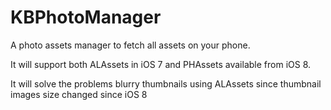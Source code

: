# KBPhotoManager

A photo assets manager to fetch all assets on your phone.

It will support both ALAssets in iOS 7 and PHAssets available from iOS 8.

It will solve the problems blurry thumbnails using ALAssets since thumbnail images size changed since iOS 8
